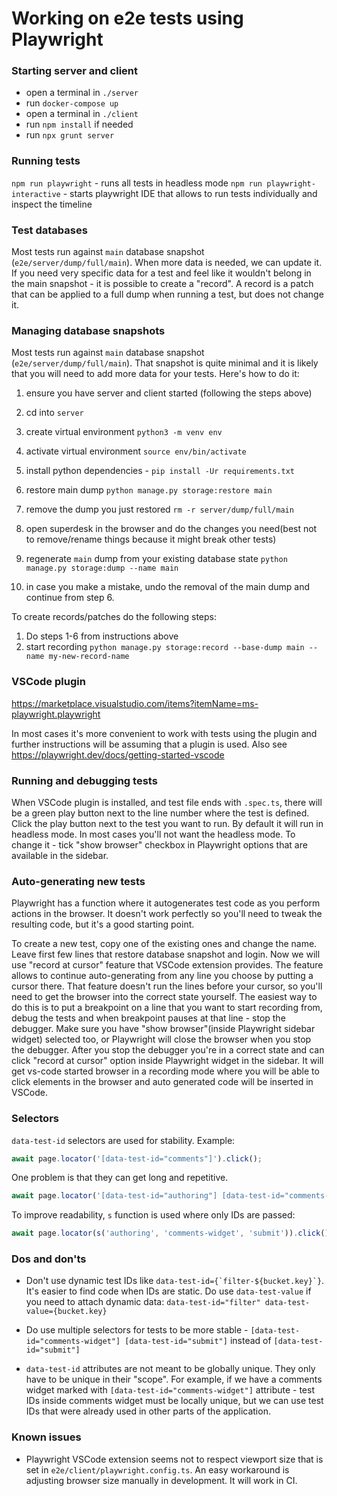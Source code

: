 # Working on e2e tests using Playwright

### Starting server and client

* open a terminal in `./server`
* run `docker-compose up`
* open a terminal in `./client`
* run `npm install` if needed
* run `npx grunt server`

### Running tests

`npm run playwright` - runs all tests in headless mode
`npm run playwright-interactive` - starts playwright IDE that allows to run tests individually and inspect the timeline


### Test databases

Most tests run against `main` database snapshot (`e2e/server/dump/full/main`). When more data is needed, we can update it. If you need very specific data for a test and feel like it wouldn't belong in the main snapshot - it is possible to create a "record". A record is a patch that can be applied to a full dump when running a test, but does not change it.

### Managing database snapshots

Most tests run against `main` database snapshot (`e2e/server/dump/full/main`). That snapshot is quite minimal and it is likely that you will need to add more data for your tests. Here's how to do it:

1. ensure you have server and client started (following the steps above)
2. cd into `server`
3. create virtual environment `python3 -m venv env`
4. activate virtual environment `source env/bin/activate`
5. install python dependencies - `pip install -Ur requirements.txt`

6. restore main dump `python manage.py storage:restore main`
7. remove the dump you just restored `rm -r server/dump/full/main`
8. open superdesk in the browser and do the changes you need(best not to remove/rename things because it might break other tests)
9. regenerate `main` dump from your existing database state `python manage.py storage:dump --name main`
10. in case you make a mistake, undo the removal of the main dump and continue from step 6.

To create records/patches do the following steps:

1. Do steps 1-6 from instructions above
2. start recording `python manage.py storage:record --base-dump main --name my-new-record-name`


### VSCode plugin

https://marketplace.visualstudio.com/items?itemName=ms-playwright.playwright

In most cases it's more convenient to work with tests using the plugin and further instructions will be assuming that a plugin is used. Also see https://playwright.dev/docs/getting-started-vscode

### Running and debugging tests

When VSCode plugin is installed, and test file ends with `.spec.ts`, there will be a green play button next to the line number where the test is defined. Click the play button next to the test you want to run. By default it will run in headless mode. In most cases you'll not want the headless mode. To change it - tick "show browser" checkbox in Playwright options that are available in the sidebar.

### Auto-generating new tests

Playwright has a function where it autogenerates test code as you perform actions in the browser. It doesn't work perfectly so you'll need to tweak the resulting code, but it's a good starting point.

To create a new test, copy one of the existing ones and change the name. Leave first few lines that restore database snapshot and login. Now we will use "record at cursor" feature that VSCode extension provides. The feature allows to continue auto-generating from any line you choose by putting a cursor there. That feature doesn't run the lines before your cursor, so you'll need to get the browser into the correct state yourself. The easiest way to do this is to put a breakpoint on a line that you want to start recording from, debug the tests and when breakpoint pauses at that line - stop the debugger. Make sure you have "show browser"(inside Playwright sidebar widget) selected too, or Playwright will close the browser when you stop the debugger. After you stop the debugger you're in a correct state and can click "record at cursor" option inside Playwright widget in the sidebar. It will get vs-code started browser in a recording mode where you will be able to click elements in the browser and auto generated code will be inserted in VSCode.

### Selectors

`data-test-id` selectors are used for stability. Example:

```typescript
await page.locator('[data-test-id="comments"]').click();
```

One problem is that they can get long and repetitive.

```typescript
await page.locator('[data-test-id="authoring"] [data-test-id="comments-widget"] [data-test-id="submit"]').click();
```

To improve readability, `s` function is used where only IDs are passed:

```typescript
await page.locator(s('authoring', 'comments-widget', 'submit')).click();
```

### Dos and don'ts

* Don't use dynamic test IDs like ```data-test-id={`filter-${bucket.key}`}```. It's easier to find code when IDs are static. Do use `data-test-value` if you need to attach dynamic data: ```data-test-id="filter" data-test-value={bucket.key}```

* Do use multiple selectors for tests to be more stable - `[data-test-id="comments-widget"] [data-test-id="submit"]` instead of `[data-test-id="submit"]`
* `data-test-id` attributes are not meant to be globally unique. They only have to be unique in their "scope". For example, if we have a comments widget marked with `[data-test-id="comments-widget"]` attribute - test IDs inside comments widget must be locally unique, but we can use test IDs that were already used in other parts of the application.

### Known issues

* Playwright VSCode extension seems not to respect viewport size that is set in `e2e/client/playwright.config.ts`. An easy workaround is adjusting browser size manually in development. It will work in CI.